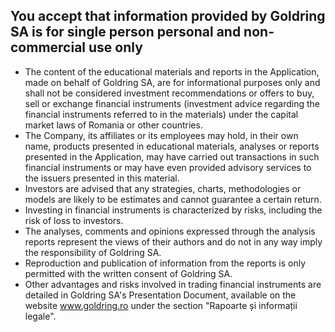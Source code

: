 ## You accept that information provided by Goldring SA is for single person personal and non-commercial use only

- The content of the educational materials and reports in the Application, made on behalf of Goldring SA, are for informational purposes only and shall not be considered investment recommendations or offers to buy, sell or exchange financial instruments (investment advice regarding the financial instruments referred to in the materials) under the capital market laws of Romania or other countries. 
- The Company, its affiliates or its employees may hold, in their own name, products presented in educational materials, analyses or reports presented in the Application, may have carried out transactions in such financial instruments or may have even provided advisory services to the issuers presented in this material. 
- Investors are advised that any strategies, charts, methodologies or models are likely to be estimates and cannot guarantee a certain return. 
- Investing in financial instruments is characterized by risks, including the risk of loss to investors. 
- The analyses, comments and opinions expressed through the analysis reports represent the views of their authors and do not in any way imply the responsibility of Goldring SA. 
- Reproduction and publication of information from the reports is only permitted with the written consent of Goldring SA. 
- Other advantages and risks involved in trading financial instruments are detailed in Goldring SA's Presentation Document, available on the website www.goldring.ro under the section "Rapoarte și informații legale". 